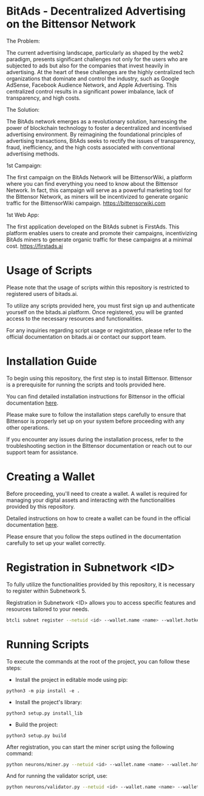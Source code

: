 # BitAds - Decentralized Advertising on the Bittensor Network

The Problem:

The current advertising landscape, particularly as shaped by the web2 paradigm, presents significant challenges not only for the users who are subjected to ads but also for the companies that invest heavily in advertising. At the heart of these challenges are the highly centralized tech organizations that dominate and control the industry, such as Google AdSense, Facebook Audience Network, and Apple Advertising. This centralized control results in a significant power imbalance, lack of transparency, and high costs. 

The Solution:

The BitAds network emerges as a revolutionary solution, harnessing the power of blockchain technology to foster a decentralized and incentivised advertising environment. By reimagining the foundational principles of advertising transactions, BitAds seeks to rectify the issues of transparency, fraud, inefficiency, and the high costs associated with conventional advertising methods.

1st Campaign:

The first campaign on the BitAds Network will be BittensorWiki, a platform where you can find everything you need to know about the Bittensor Network. In fact, this campaign will serve as a powerful marketing tool for the Bittensor Network, as miners will be incentivized to generate organic traffic for the BittensorWiki campaign.
https://bittensorwiki.com

1st Web App:

The first application developed on the BitAds subnet is FirstAds. This platform enables users to create and promote their campaigns, incentivizing BitAds miners to generate organic traffic for these campaigns at a minimal cost. 
https://firstads.ai

# Usage of Scripts

Please note that the usage of scripts within this repository is restricted to registered users of bitads.ai. 

To utilize any scripts provided here, you must first sign up and authenticate yourself on the bitads.ai platform. Once registered, you will be granted access to the necessary resources and functionalities.

For any inquiries regarding script usage or registration, please refer to the official documentation on bitads.ai or contact our support team.

# Installation Guide

To begin using this repository, the first step is to install Bittensor. Bittensor is a prerequisite for running the scripts and tools provided here. 

You can find detailed installation instructions for Bittensor in the official documentation [here](https://docs.bittensor.com/getting-started/installation).

Please make sure to follow the installation steps carefully to ensure that Bittensor is properly set up on your system before proceeding with any other operations.

If you encounter any issues during the installation process, refer to the troubleshooting section in the Bittensor documentation or reach out to our support team for assistance.

# Creating a Wallet

Before proceeding, you'll need to create a wallet. A wallet is required for managing your digital assets and interacting with the functionalities provided by this repository.

Detailed instructions on how to create a wallet can be found in the official documentation [here](https://docs.bittensor.com/getting-started/wallets).

Please ensure that you follow the steps outlined in the documentation carefully to set up your wallet correctly.

# Registration in Subnetwork \<ID\>

To fully utilize the functionalities provided by this repository, it is necessary to register within Subnetwork 5. 

Registration in Subnetwork \<ID\> allows you to access specific features and resources tailored to your needs.

```bash
btcli subnet register --netuid <id> --wallet.name <name> --wallet.hotkey <name>
```

# Running Scripts

To execute the commands at the root of the project, you can follow these steps:

- Install the project in editable mode using pip:
```basg 
python3 -m pip install -e .
```
- Install the project's library:
```basg 
python3 setup.py install_lib
```
- Build the project:
```basg 
python3 setup.py build
```

After registration, you can start the miner script using the following command:

```bash
python neurons/miner.py --netuid <id> --wallet.name <name> --wallet.hotkey <name> --logging.debug --logging.trace
```

And for running the validator script, use:

```bash
python neurons/validator.py --netuid <id> --wallet.name <name> --wallet.hotkey <name> --logging.debug --logging.trace
```
